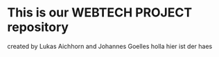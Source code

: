 # This is our WEBTECH PROJECT repository
created by Lukas Aichhorn and Johannes Goelles
holla hier ist der haes
